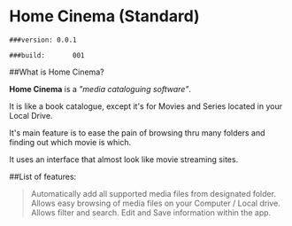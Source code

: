 Home Cinema (Standard)
=======================
	###version:	0.0.1
	
	###build:		001
	

##What is Home Cinema?

**Home Cinema** is a *"media cataloguing software"*.

It is like a book catalogue, except it's for Movies and Series located in your Local Drive.
	
It's main feature is to ease the pain of browsing thru many folders and finding out which movie is which.
	
It uses an interface that almost look like movie streaming sites.
	
##List of features:
	
> Automatically add all supported media files from designated folder.
> Allows easy browsing of media files on your Computer / Local drive.
> Allows filter and search.
> Edit and Save information within the app.
	